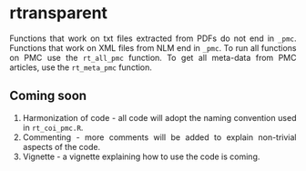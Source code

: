 # rtransparent

<div align="justify">

Functions that work on txt files extracted from PDFs do not end in `_pmc`. Functions that work on XML files from NLM end in `_pmc`. To run all functions on PMC use the `rt_all_pmc` function. To get all meta-data from PMC articles, use the `rt_meta_pmc` function.


## Coming soon

1. Harmonization of code - all code will adopt the naming convention used in `rt_coi_pmc.R`.
2. Commenting - more comments will be added to explain non-trivial aspects of the code.
3. Vignette - a vignette explaining how to use the code is coming.


</div>
